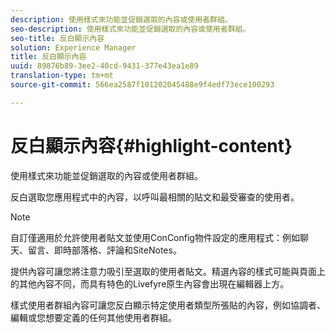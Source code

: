 ```yaml
---
description: 使用樣式來功能並促銷選取的內容或使用者群組。
seo-description: 使用樣式來功能並促銷選取的內容或使用者群組。
seo-title: 反白顯示內容
solution: Experience Manager
title: 反白顯示內容
uuid: 89876b89-3ee2-40cd-9431-377e43ea1e89
translation-type: tm+mt
source-git-commit: 566ea2587f101202045488e9f4edf73ece100293

---
```



# 反白顯示內容{#highlight-content}

使用樣式來功能並促銷選取的內容或使用者群組。

反白選取您應用程式中的內容，以呼叫最相關的貼文和最受審查的使用者。

>[!NOTE]
>
>自訂僅適用於允許使用者貼文並使用ConConfig物件設定的應用程式：例如聊天、留言、即時部落格、評論和SiteNotes。

提供內容可讓您將注意力吸引至選取的使用者貼文。精選內容的樣式可能與頁面上的其他內容不同，而具有特色的Livefyre原生內容會出現在編輯器上方。

樣式使用者群組內容可讓您反白顯示特定使用者類型所張貼的內容，例如協調者、編輯或您想要定義的任何其他使用者群組。
